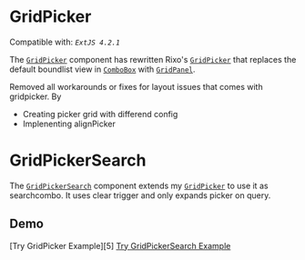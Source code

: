 GridPicker
==========

Compatible with: *`ExtJS 4.2.1`*


The [`GridPicker`][0] component has rewritten Rixo's [`GridPicker`][1] that replaces the default boundlist view in [`ComboBox`][2] with [`GridPanel`][3].

Removed all workarounds or fixes for layout issues that comes with gridpicker. By
- Creating picker grid with differend config
- Implenenting alignPicker


GridPickerSearch
================


The [`GridPickerSearch`][4] component extends my [`GridPicker`][0] to use it as searchcombo.
It uses clear trigger and only expands picker on query.


Demo
---

 [Try GridPicker Example][5]
 [Try GridPickerSearch Example][6]

  [0]: https://github.com/yogeshpandey009/GridPickerSearch/
  [1]: https://github.com/rixo/GridPicker/
  [2]: http://docs.sencha.com/extjs/4.2.1/#!/api/Ext.form.field.ComboBox
  [3]: http://docs.sencha.com/extjs/4.2.1/#!/api/Ext.grid.Panel
  [4]: https://fiddle.sencha.com/#fiddle/4j9
  [6]: http://docs.sencha.com/extjs/4.2.0/#!/api/Ext.form.field.ComboBox-cfg-defaultListConfig
